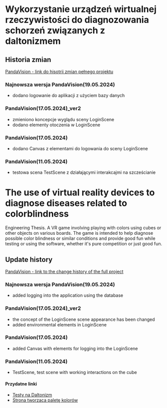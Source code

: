 # Wykorzystanie urządzeń wirtualnej rzeczywistości do diagnozowania schorzeń związanych z daltonizmem
## Historia zmian
[PandaVision - link do hisotrii zmian pełnego projektu](https://urstudrzeszow-my.sharepoint.com/:f:/g/personal/op117987_stud_ur_edu_pl/ErKOaEbjQppOsu3n0woqZ-UBQxYMwYwrn2oQvW06TFP1-A?e=ROyC1G)

### **Najnowsza wersja** PandaVision(19.05.2024)
- dodano logowanie do aplikacji z użyciem bazy danych
### PandaVision(17.05.2024)_ver2
- zmieniono koncepcje wyglądu sceny LoginScene
- dodano elementy otoczenia w LoginScene
### PandaVision(17.05.2024)
- dodano Canvas z elementami do logowania do sceny LoginScene
### PandaVision(11.05.2024)
- testowa scena TestScene z działającymi interakcajmi na szcześcianie

# The use of virtual reality devices to diagnose diseases related to colorblindness
Engineering Thesis. A VR game involving playing with colors using cubes or other objects on various boards. The game is intended to help diagnose possible color blindness or similar conditions and provide good fun while testing or using the software, whether it's pure competition or just good fun.

## Update history
[PandaVision - link to the change history of the full project](https://urstudrzeszow-my.sharepoint.com/:f:/g/personal/op117987_stud_ur_edu_pl/ErKOaEbjQppOsu3n0woqZ-UBQxYMwYwrn2oQvW06TFP1-A?e=ROyC1G)

### **Najnowsza wersja** PandaVision(19.05.2024)
- added logging into the application using the database
### PandaVision(17.05.2024)_ver2
- the concept of the LoginScene scene appearance has been changed
- added environmental elements in LoginScene
### PandaVision(17.05.2024)
- added Canvas with elements for logging into the LoginScene
### PandaVision(11.05.2024)
- TestScene, test scene with working interactions on the cube

#### Przydatne linki

- [Testy na Daltonizm](https://www.pl.colorlitelens.com/test-na-daltonizm.html)
- [Strona tworzaca paletę kolorów](https://coolors.co/5c0029-61304b-857c8d-94bfbe-acf7c1)

